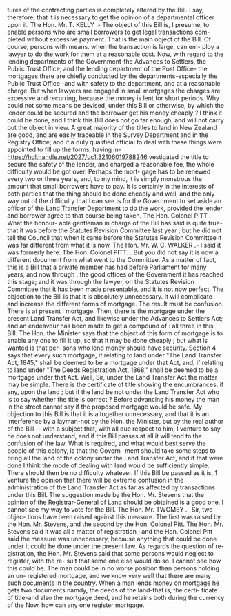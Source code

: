 tures of the contracting parties is completely altered by the Bill. I say, therefore, that it is necessary to get the opinion of a departmental officer upon it. The Hon. Mr. T. KELLY .- The object of this Bill is, I presume, to enable persons who are small borrowers to get legal transactions com- pleted without excessive payment. That is the main object of the Bill. Of course, persons with means. when the transaction is large, can em- ploy a lawyer to do the work for them at a reasonable cost. Now, with regard to the lending departments of the Government-the Advances to Settlers, the Public Trust Office, and the lending department of the Post Office- the mortgages there are chiefly conducted by the departments-especially the Public Trust Office -and with safety to the department, and at a reasonable charge. But when lawyers are engaged in small mortgages the charges are excessive and recurring, because the money is lent for short periods. Why could not some means be devised, under this Bill or otherwise, by which the lender could be secured and the borrower get his money cheaply ? I think it could be done, and I think this Bill does not go far enough, and will not carry out the object in view. A great majority of the titles to land in New Zealand are good, and are easily traceable in the Survey Department and in the Registry Office; and if a duly qualified official to deal with these things were appointed to fill up the forms, having in- https://hdl.handle.net/2027/uc1.32106019788246 vestigated the title to secure the safety of the lender, and charged a reasonable fee, the whole difficulty would be got over. Perhaps the mort- gage has to be renewed every two or three years, and, to my mind, it is simply monstrous the amount that small borrowers have to pay. It is certainly in the interests of both parties that the thing should be done cheaply and well, and the only way out of the difficulty that I can see is for the Government to set aside an officer of the Land Transfer Department to do the work, provided the lender and borrower agree to that course being taken. The Hon. Colonel PITT .- What the honour- able gentleman in charge of the Bill has said is quite true-that it was before the Statutes Revision Committee last year ; but he did not tell the Council that when it came before the Statutes Revision Committee it was far different from what it is now. The Hon. Mr. W. C. WALKER .- I said it was formerly here. The Hon. Colonel PITT. . But you did not say it is now a different document from what went to the Committee. As a matter of fact, this is a Bill that a private member has had before Parliament for many years, and now through . the good offices of the Government it has reached this stage; and it was through the lawyer, on the Statutes Revision Committee that it has been made presentable, and it is not now perfect. The objection to the Bill is that it is absolutely unnecessary. It will complicate and increase the different forms of mortgage. The result must be confusion. There is at present I mortgage. Then, there is the mortgage under the present Land Transfer Act, and likewise under the Advances to Settlers Act; and an endeavour has been made to get a compound of : all three in this Bill. The Hon. the Minister says that the object of this form of mortgage is to enable any one to fill it up, so that it may be done cheaply ; but what is wanted is that per- sons who lend money should have security. Section 4 says that every such mortgage, if relating to land under "The Land Transfer Act, 1845," shall be deemed to be a mortgage under that Act, and, if relating to land under "The Deeds Registration Act, 1868," shall be deemed to be a mortgage under that Act. Well, Sir, under the Land Transfer Act the matter may be simple. There is the certificate of title showing the encumbrances, if any, upon the land ; but if the land be not under the Land Transfer Act who is to say whether the title is correct ? Before advancing his money the man in the street cannot say if the proposed mortgage would be safe. My objection to this Bill is that it is altogether unnecessary, and that it is an interference by a layman-not by the Hon. the Minister, but by the real author of the Bill -- with a subject that, with all due respect to him, I venture to say he does not understand, and if this Bill passes at all it will tend to the confusion of the law. What is required, and what would best serve the people of this colony, is that the Govern- ment should take some steps to bring all the land of the colony under the Land Transfer Act, and if that were done I think the mode of dealing with land would be sufficiently simple. There should then be no difficulty whatever. If this Bill be passed as it is, 1 venture the opinion that there will be extreme confusion in the administration of the Land Transfer Act as far as affected by transactions under this Bill. The suggestion made by the Hon. Mr. Stevens that the opinion of the Registrar-General of Land should be obtained is a good one. I cannot see my way to vote for the Bill. The Hon. Mr. TWOMEY .- Sir, two objec- tions have been raised against this measure. The first was raised by the Hon. Mr. Stevens, and the second by the Hon. Colonel Pitt. The Hon. Mr. Stevens said it was all a matter of registration ; and the Hon. Colonel Pitt said the measure was unnecessary, because anything that could be done under it could be done under the present law. As regards the question of re- gistration, the Hon. Mr. Stevens said that some persons would neglect to register, with the re- sult that some one else would do so. I cannot see how this could be. The man could be in no worse position than persons holding an un- registered mortgage, and we know very well that there are many such documents in the country. When a man lends money on mortgage he gets two documents namdy, the deeds of the land-that is, the certi- ficate of title-and also the mortgage deed, and he retains both during the currency of the Now, how can any one register mortgage. 